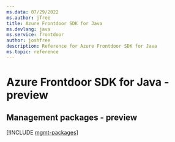 ```yaml
---
ms.data: 07/29/2022
ms.author: jfree
title: Azure Frontdoor SDK for Java
ms.devlang: java
ms.service: frontdoor
author: joshfree
description: Reference for Azure Frontdoor SDK for Java
ms.topic: reference
---
```

# Azure Frontdoor SDK for Java - preview

## Management packages - preview
[!INCLUDE [mgmt-packages](frontdoor-mgmt-index.md)]